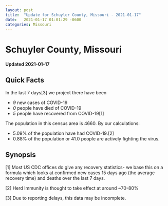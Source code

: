 ```yaml
---
layout: post
title:  "Update for Schuyler County, Missouri - 2021-01-17"
date:   2021-01-17 01:01:29 -0600
categories: Missouri
---
```


# Schuyler County, Missouri
#### Updated 2021-01-17

## Quick Facts

In the last 7 days[3] we project there have been
- *9* new cases of COVID-19
- *0* people have died of COVID-19
- *5* people have recovered from COVID-19[1]

The population in this census area is 4660. By our calculations:
- 5.09% of the population have had COVID-19.[2]
- 0.88% of the population or 41.0 people are actively fighting the virus.

## Synopsis




[1] Most US CDC offices do give any recovery statistics- we base this on a formula which looks at confirmed new cases
15 days ago (the average recovery time) and deaths over the last 7 days.

[2] Herd Immunity is thought to take effect at around ~70-80%

[3] Due to reporting delays, this data may be incomplete.
 
    